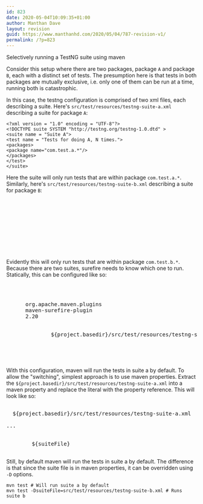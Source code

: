 ```yaml
---
id: 823
date: 2020-05-04T10:09:35+01:00
author: Manthan Dave
layout: revision
guid: https://www.manthanhd.com/2020/05/04/787-revision-v1/
permalink: /?p=823
---
```

<!-- wp:paragraph -->
<p>Selectively running a TestNG suite using maven</p>
<!-- /wp:paragraph -->

<!-- wp:paragraph -->
<p>Consider this setup where there are two packages, package <code>A</code> and package <code>B</code>, each with a distinct set of tests. The presumption here is that tests in both packages are mutually exclusive, i.e. only one of them can be run at a time, running both is catastrophic.</p>
<!-- /wp:paragraph -->

<!-- wp:paragraph -->
<p>In this case, the testng configuration is comprised of two xml files, each describing a suite. Here's <code>src/test/resources/testng-suite-a.xml</code> describing a suite for package <code>A</code>:</p>
<!-- /wp:paragraph -->

<!-- wp:code -->
<pre class="wp-block-code"><code>&lt;?xml version = "1.0" encoding = "UTF-8"?> 
&lt;!DOCTYPE suite SYSTEM "http://testng.org/testng-1.0.dtd" >
&lt;suite name = "Suite A"> 
&lt;test name = "Tests for doing A, N times."> 
&lt;packages> 
&lt;package name="com.test.a.*"/> 
&lt;/packages> 
&lt;/test> 
&lt;/suite></code></pre>
<!-- /wp:code -->

<!-- wp:paragraph -->
<p>Here the suite will only run tests that are within package <code>com.test.a.*</code>. Similarly, here's <code>src/test/resources/testng-suite-b.xml</code> describing a suite for package <code>B</code>:<br></p>
<!-- /wp:paragraph -->

<!-- wp:preformatted -->
<pre class="wp-block-preformatted"><?xml version = "1.0" encoding = "UTF-8"?>
<!DOCTYPE suite SYSTEM "http://testng.org/testng-1.0.dtd" >

<suite name = "Suite B">
  <test name = "Tests for doing B, N times.">
    <packages>
      <package name="com.test.b.*"/>
    </packages>
  </test>
</suite></pre>
<!-- /wp:preformatted -->

<!-- wp:paragraph -->
<p>Evidently this will only run tests that are within package <code>com.test.b.*</code>. Because there are two suites, surefire needs to know which one to run. Statically, this can be configured like so:<br></p>
<!-- /wp:paragraph -->

<!-- wp:preformatted -->
<pre class="wp-block-preformatted"><pluginmanagement>
  <plugins>
      <plugin>
      <groupid>org.apache.maven.plugins</groupid>
      <artifactid>maven-surefire-plugin</artifactid>
      <version>2.20</version>
      <configuration>
          <suitexmlfiles>
              <suitexmlfile>${project.basedir}/src/test/resources/testng-suite-a.xml</suitexmlfile>
          </suitexmlfiles>
      </configuration>
    </plugin>
  </plugins>
</pluginmanagement></pre>
<!-- /wp:preformatted -->

<!-- wp:paragraph -->
<p>With this configuration, maven will run the tests in suite a by default. To allow the "switching", simplest approach is to use maven properties. Extract the <code>${project.basedir}/src/test/resources/testng-suite-a.xml</code> into a maven property and replace the literal with the property reference. This will look like so:</p>
<!-- /wp:paragraph -->

<!-- wp:preformatted -->
<pre class="wp-block-preformatted"><properties>
  <suitefile>${project.basedir}/src/test/resources/testng-suite-a.xml</suitefile>
</properties>
...
<configuration>
    <suitexmlfiles>
        <suitexmlfile>${suiteFile}</suitexmlfile>
    </suitexmlfiles>
</configuration></pre>
<!-- /wp:preformatted -->

<!-- wp:paragraph -->
<p>Still, by default maven will run the tests in suite a by default. The difference is that since the suite file is in maven properties, it can be overridden using <code>-D</code> options.</p>
<!-- /wp:paragraph -->

<!-- wp:code -->
<pre class="wp-block-code"><code>mvn test # Will run suite a by default
mvn test -DsuiteFile=src/test/resources/testng-suite-b.xml # Runs suite b</code></pre>
<!-- /wp:code -->

<!-- wp:paragraph -->
<p><br></p>
<!-- /wp:paragraph -->
